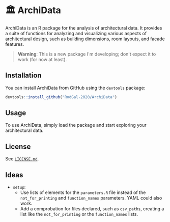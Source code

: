 # 🏛️ ArchiData

ArchiData is an R package for the analysis of architectural data. It provides a suite of functions for analyzing and visualizing various aspects of architectural design, such as building dimensions, room layouts, and facade features.

> **Warning**: This is a new package I'm developing; don't expect it to work (for now at least).

## Installation

You can install ArchiData from GitHub using the `devtools` package:

``` r
devtools::install_github("RodGal-2020/ArchiData")
```

## Usage

To use ArchiData, simply load the package and start exploring your architectural data.

## License

See [`LICENSE.md`](LICENSE.md).


## Ideas

- `setup`:
  - Use lists of elements for the `parameters.R` file instead of the `not_for_printing` and `function_names` parameters. YAML could also work.
  - Add a comprobation for files declared, such as `csv_paths`, creating a list like the `not_for_printing` or the `function_names` lists.
